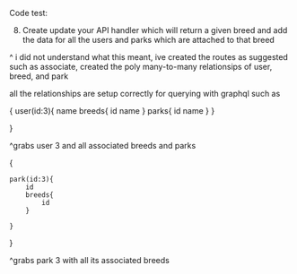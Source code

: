 

Code test:


8) Create update your API handler which will return a given breed and add the data for all the users and 
parks which are attached to that breed


^ i did not understand what this meant, ive created the routes as suggested such as associate, created the poly many-to-many relationsips of user, breed, and park


all the relationships are setup correctly for querying with graphql such as 

{
	user(id:3){
		name
		breeds{
			id
			name
		}
		parks{
			id
			name
		}
	}
	
}

^grabs user 3 and all associated breeds and parks


{
	
	park(id:3){
		id
		breeds{
			id
		}
		
	}
}

^grabs park 3 with all its associated breeds